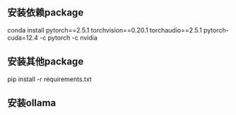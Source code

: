 ## 安装依赖package
conda install pytorch==2.5.1 torchvision==0.20.1 torchaudio==2.5.1 pytorch-cuda=12.4 -c pytorch -c nvidia

## 安装其他package
pip install -r requirements.txt

## 安装ollama

